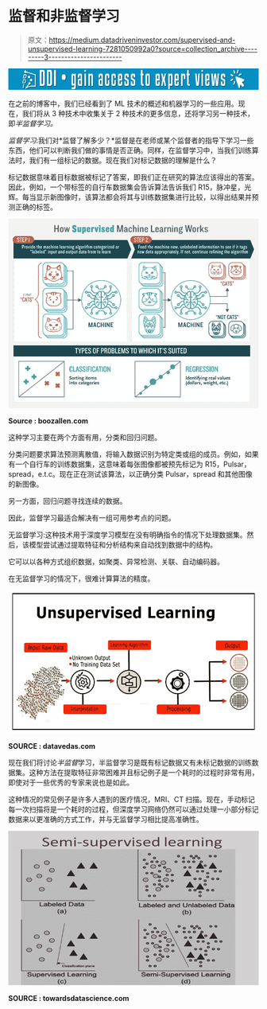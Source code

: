 # 监督和非监督学习

> 原文：<https://medium.datadriveninvestor.com/supervised-and-unsupervised-learning-7281050992a0?source=collection_archive---------3----------------------->

[![](img/9ba0c094bcec9fdb7f4ec8747d27c12d.png)](http://www.track.datadriveninvestor.com/1B9E)

在之前的博客中，我们已经看到了 ML 技术的概述和机器学习的一些应用。现在，我们将从 3 种技术中收集关于 2 种技术的更多信息，还将学习另一种技术，即*半监督学习。*

*监督学习*:我们对*监督了解多少？*监督是在老师或某个监督者的指导下学习一些东西，他们可以判断我们做的事情是否正确。同样，在监督学习中，当我们训练算法时，我们有一组标记的数据。现在我们对标记数据的理解是什么？

标记数据意味着目标数据被标记了答案，即我们正在研究的算法应该得出的答案。因此，例如，一个带标签的自行车数据集会告诉算法告诉我们 R15，脉冲星，光辉。每当显示新图像时，该算法都会将其与训练数据集进行比较，以得出结果并预测正确的标签。

![](img/8b6b8249b313dc21339bbd65ea2948eb.png)

**Source : boozallen.com**

这种学习主要在两个方面有用，分类和回归问题。

分类问题要求算法预测离散值，将输入数据识别为特定类或组的成员。例如，如果有一个自行车的训练数据集，这意味着每张图像都被预先标记为 R15，Pulsar，spread，e.t.c。现在正在测试该算法，以正确分类 Pulsar，spread 和其他图像的新图像。

另一方面，回归问题寻找连续的数据。

因此，监督学习最适合解决有一组可用参考点的问题。

无监督学习:这种技术用于深度学习模型在没有明确指令的情况下处理数据集。然后，该模型尝试通过提取特征和分析结构来自动找到数据中的结构。

它可以以各种方式组织数据，如聚类、异常检测、关联、自动编码器。

在无监督学习的情况下，很难计算算法的精度。

![](img/243bbc64266b509f3611cddd207c1058.png)

**SOURCE : datavedas.com**

现在我们将讨论*半监督*学习，半监督学习是既有标记数据又有未标记数据的训练数据集。这种方法在提取特征非常困难并且标记例子是一个耗时的过程时非常有用，即使对于一些优秀的专家来说也是如此。

这种情况的常见例子是许多人遇到的医疗情况，MRI、CT 扫描。现在，手动标记每一次扫描将是一个耗时的过程，但深度学习网络仍然可以通过处理一小部分标记数据来以更准确的方式工作，并与无监督学习相比提高准确性。

![](img/743c33174e7b4b07cef8145eb964b780.png)

**SOURCE : towardsdatascience.com**